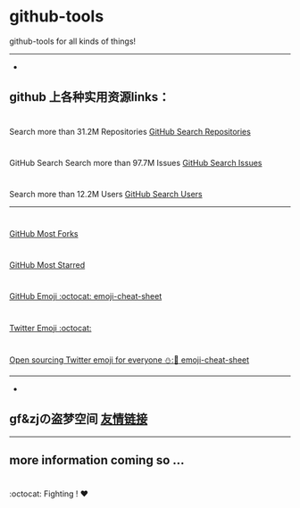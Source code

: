 # github-tools
github-tools for all kinds of things!
***
*
## github 上各种实用资源links：
#
Search more than 31.2M Repositories 
[GitHub Search Repositories ](https://github.com/search )
#
GitHub Search Search more than 97.7M Issues 
[GitHub Search Issues ](https://github.com/search?utf8=%E2%9C%93&q=&type=Repositories&ref=searchresults)
#
Search more than 12.2M Users 
[GitHub Search Users ](https://github.com/search?utf8=%E2%9C%93&q=&typeGist&ref=searchresults)
***
#
[GitHub Most Forks](https://github.com/search?o=desc&q=stars:%3E1&s=forks&type=Repositories)
#
[GitHub Most Starred](https://github.com/search?q=stars:%3E1&s=stars&type=Repositories)
#
[GitHub Emoji :octocat: emoji-cheat-sheet](https://github.com/xgqfrms/emoji-cheat-sheet.com)
#
[Twitter Emoji :octocat:](https://github.com/xgqfrms/twemoji)
#
[Open sourcing Twitter emoji for everyone ⛄::christmas_tree: emoji-cheat-sheet](http://twitter.github.io/twemoji/preview.html)

***
*
## gf&zjの盗梦空间 [友情链接](http://www.gfzj.us/links/)

***
## more information coming so ...

#
:octocat: Fighting ! :heart:




